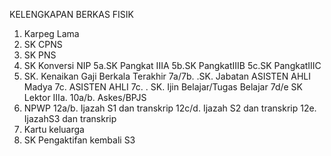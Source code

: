 KELENGKAPAN BERKAS FISIK 

1. Karpeg Lama
2. SK CPNS
3. SK PNS
4. SK Konversi NIP
5a.SK Pangkat IIIA
5b.SK PangkatIIIB
5c.SK PangkatIIIC
6. SK. Kenaikan Gaji Berkala Terakhir
7a/7b. .SK. Jabatan  ASISTEN AHLI Madya
7c. ASISTEN AHLI
7c. . SK. Ijin Belajar/Tugas Belajar
7d/e SK Lektor IIIa.
10a/b. Askes/BPJS
11. NPWP
12a/b. Ijazah S1 dan transkrip
12c/d. Ijazah S2 dan transkrip
12e.   IjazahS3 dan transkrip
13. Kartu keluarga
14. SK Pengaktifan kembali S3

